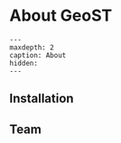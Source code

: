 # About GeoST
```{toctree}
---
maxdepth: 2
caption: About
hidden:
---
```

## Installation


## Team